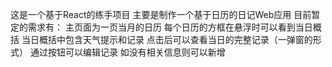 这是一个基于React的练手项目
主要是制作一个基于日历的日记Web应用
目前暂定的需求有：
  主页面为一页当月的日历
  每个日历的方框在悬浮时可以看到当日概括
  当日概括中包含天气提示和记录
  点击后可以查看当日的完整记录（一弹窗的形式）
  通过按钮可以编辑记录
  如没有相关信息则可以新增
